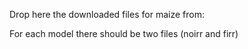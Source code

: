 Drop here the downloaded files for maize from: 

For each model there should be two files (noirr and firr)
